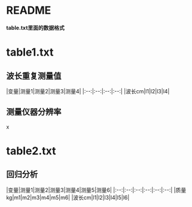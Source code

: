 # README

**table.txt里面的数据格式**

# table1.txt

## 波长重复测量值

|变量|测量1|测量2|测量3|测量4|
|:--:|:--:|:--:|:--:|
|波长cm|l1|l2|l3|l4|

## 测量仪器分辨率

x

# table2.txt

## 回归分析

|变量|测量1|测量2|测量3|测量4|测量5|测量6|
|:--:|:--:|:--:|:--:|:--:|:--:|
|质量kg|m1|m2|m3|m4|m5|m6|
|波长cm|l1|l2|l3|l4|l5|l6|

